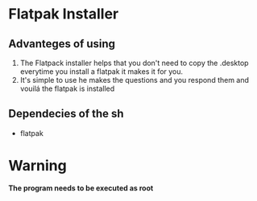 # Flatpak Installer

## Advanteges of using
1. The Flatpack installer helps that you don't need to copy the .desktop everytime you install a flatpak it makes it for you.
2. It's simple to use he makes the questions and you respond them and vouilá the flatpak is installed

## Dependecies of the sh
- flatpak

# Warning
**The program needs to be executed as root**
